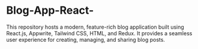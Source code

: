# Blog-App-React-
This repository hosts a modern, feature-rich blog application built using React.js, Appwrite, Tailwind CSS, HTML, and Redux. It provides a seamless user experience for creating, managing, and sharing blog posts.
